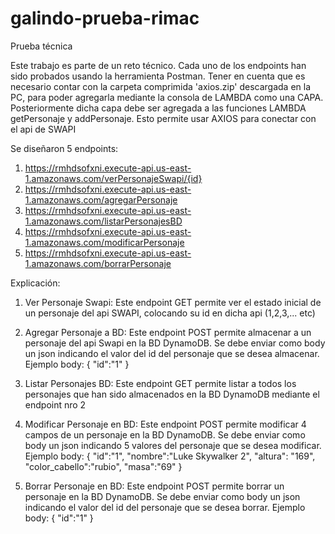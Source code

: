 # galindo-prueba-rimac
 Prueba técnica

Este trabajo es parte de un reto técnico.
Cada uno de los endpoints han sido probados usando la herramienta Postman. Tener en cuenta que es necesario contar con la carpeta comprimida 'axios.zip' descargada en la PC, para poder agregarla mediante la consola de LAMBDA como una CAPA. Posteriormente dicha capa debe ser agregada a las funciones LAMBDA getPersonaje y addPersonaje. Esto permite usar AXIOS para conectar con el api de SWAPI 


Se diseñaron 5 endpoints:

1) https://rmhdsofxni.execute-api.us-east-1.amazonaws.com/verPersonajeSwapi/{id}
2) https://rmhdsofxni.execute-api.us-east-1.amazonaws.com/agregarPersonaje
3) https://rmhdsofxni.execute-api.us-east-1.amazonaws.com/listarPersonajesBD
4) https://rmhdsofxni.execute-api.us-east-1.amazonaws.com/modificarPersonaje
5) https://rmhdsofxni.execute-api.us-east-1.amazonaws.com/borrarPersonaje

Explicación:
1) Ver Personaje Swapi: Este endpoint GET permite ver el estado inicial de un personaje del api SWAPI, colocando su id en dicha api (1,2,3,... etc)

2) Agregar Personaje a BD: Este endpoint POST permite almacenar a un personaje del api Swapi en la BD DynamoDB. Se debe enviar como body un json indicando el valor del id del personaje que se desea almacenar.
Ejemplo body:
{
    "id":"1"
}

3) Listar Personajes BD: Este endpoint GET permite listar a todos los personajes que han sido almacenados en la BD DynamoDB mediante el endpoint nro 2

4) Modificar Personaje en BD: Este endpoint POST permite modificar 4 campos de un personaje en la BD DynamoDB. Se debe enviar como body un json indicando 5 valores del personaje que se desea modificar.
Ejemplo body:
{
    "id":"1",
    "nombre":"Luke Skywalker 2",
    "altura": "169",
    "color_cabello":"rubio",
    "masa":"69"
}

5) Borrar Personaje en BD: Este endpoint POST permite borrar un personaje en la BD DynamoDB. Se debe enviar como body un json indicando el valor del id del personaje que se desea borrar.
Ejemplo body:
{
    "id":"1"
}

